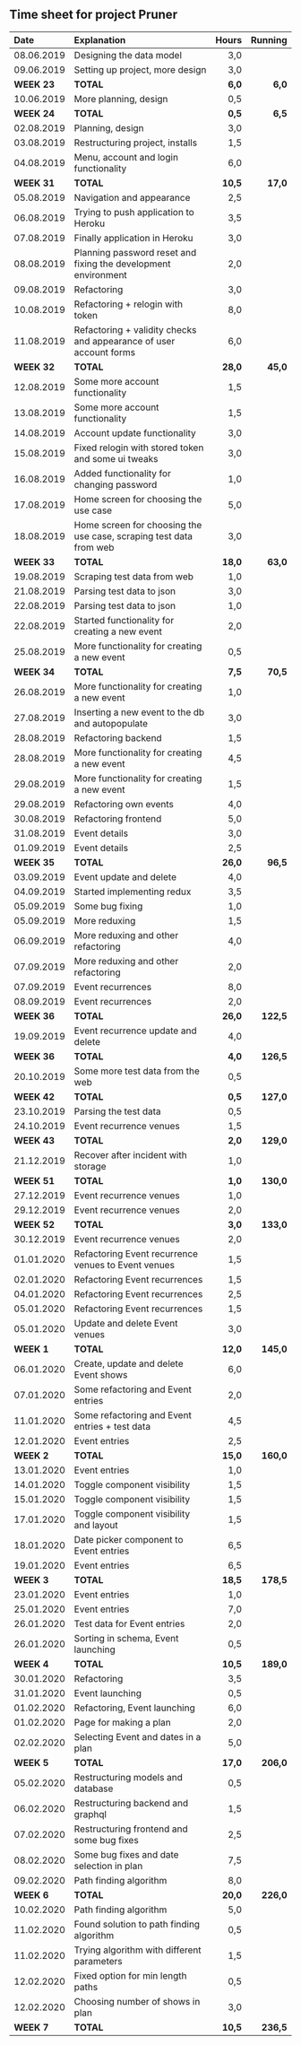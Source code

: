 ## Time sheet for project Pruner

| Date          | Explanation                                                        | Hours     | Running   |
| :------------ |:-------------------------------------------------------------------| ---------:| ---------:|
| 08.06.2019    | Designing the data model                                           |     3,0   |           |
| 09.06.2019    | Setting up project, more design                                    |     3,0   |           |
| **WEEK 23**   | **TOTAL**                                                          |   **6,0** |   **6,0** |
| 10.06.2019    | More planning, design                                              |     0,5   |           |
| **WEEK 24**   | **TOTAL**                                                          |   **0,5** |   **6,5** |
| 02.08.2019    | Planning, design                                                   |     3,0   |           |
| 03.08.2019    | Restructuring project, installs                                    |     1,5   |           |
| 04.08.2019    | Menu, account and login functionality                              |     6,0   |           |
| **WEEK 31**   | **TOTAL**                                                          |  **10,5** |  **17,0** |
| 05.08.2019    | Navigation and appearance                                          |     2,5   |           |
| 06.08.2019    | Trying to push application to Heroku                               |     3,5   |           |
| 07.08.2019    | Finally application in Heroku                                      |     3,0   |           |
| 08.08.2019    | Planning password reset and fixing the development environment     |     2,0   |           |
| 09.08.2019    | Refactoring                                                        |     3,0   |           |
| 10.08.2019    | Refactoring + relogin with token                                   |     8,0   |           |
| 11.08.2019    | Refactoring + validity checks and appearance of user account forms |     6,0   |           |
| **WEEK 32**   | **TOTAL**                                                          |  **28,0** |  **45,0** |
| 12.08.2019    | Some more account functionality                                    |     1,5   |           |
| 13.08.2019    | Some more account functionality                                    |     1,5   |           |
| 14.08.2019    | Account update functionality                                       |     3,0   |           |
| 15.08.2019    | Fixed relogin with stored token and some ui tweaks                 |     3,0   |           |
| 16.08.2019    | Added functionality for changing password                          |     1,0   |           |
| 17.08.2019    | Home screen for choosing the use case                              |     5,0   |           |
| 18.08.2019    | Home screen for choosing the use case, scraping test data from web |     3,0   |           |
| **WEEK 33**   | **TOTAL**                                                          |  **18,0** |  **63,0** |
| 19.08.2019    | Scraping test data from web                                        |     1,0   |           |
| 21.08.2019    | Parsing test data to json                                          |     3,0   |           |
| 22.08.2019    | Parsing test data to json                                          |     1,0   |           |
| 22.08.2019    | Started functionality for creating a new event                     |     2,0   |           |
| 25.08.2019    | More functionality for creating a new event                        |     0,5   |           |
| **WEEK 34**   | **TOTAL**                                                          |   **7,5** |  **70,5** |
| 26.08.2019    | More functionality for creating a new event                        |     1,0   |           |
| 27.08.2019    | Inserting a new event to the db and autopopulate                   |     3,0   |           |
| 28.08.2019    | Refactoring backend                                                |     1,5   |           |
| 28.08.2019    | More functionality for creating a new event                        |     4,5   |           |
| 29.08.2019    | More functionality for creating a new event                        |     1,5   |           |
| 29.08.2019    | Refactoring own events                                             |     4,0   |           |
| 30.08.2019    | Refactoring frontend                                               |     5,0   |           |
| 31.08.2019    | Event details                                                      |     3,0   |           |
| 01.09.2019    | Event details                                                      |     2,5   |           |
| **WEEK 35**   | **TOTAL**                                                          |  **26,0** |  **96,5** |
| 03.09.2019    | Event update and delete                                            |     4,0   |           |
| 04.09.2019    | Started implementing redux                                         |     3,5   |           |
| 05.09.2019    | Some bug fixing                                                    |     1,0   |           |
| 05.09.2019    | More reduxing                                                      |     1,5   |           |
| 06.09.2019    | More reduxing and other refactoring                                |     4,0   |           |
| 07.09.2019    | More reduxing and other refactoring                                |     2,0   |           |
| 07.09.2019    | Event recurrences                                                  |     8,0   |           |
| 08.09.2019    | Event recurrences                                                  |     2,0   |           |
| **WEEK 36**   | **TOTAL**                                                          |  **26,0** | **122,5** |
| 19.09.2019    | Event recurrence update and delete                                 |     4,0   |           |
| **WEEK 36**   | **TOTAL**                                                          |   **4,0** | **126,5** |
| 20.10.2019    | Some more test data from the web                                   |     0,5   |           |
| **WEEK 42**   | **TOTAL**                                                          |   **0,5** | **127,0** |
| 23.10.2019    | Parsing the test data                                              |     0,5   |           |
| 24.10.2019    | Event recurrence venues                                            |     1,5   |           |
| **WEEK 43**   | **TOTAL**                                                          |   **2,0** | **129,0** |
| 21.12.2019    | Recover after incident with storage                                |     1,0   |           |
| **WEEK 51**   | **TOTAL**                                                          |   **1,0** | **130,0** |
| 27.12.2019    | Event recurrence venues                                            |     1,0   |           |
| 29.12.2019    | Event recurrence venues                                            |     2,0   |           |
| **WEEK 52**   | **TOTAL**                                                          |   **3,0** | **133,0** |
| 30.12.2019    | Event recurrence venues                                            |     2,0   |           |
| 01.01.2020    | Refactoring Event recurrence venues to Event venues                |     1,5   |           |
| 02.01.2020    | Refactoring Event recurrences                                      |     1,5   |           |
| 04.01.2020    | Refactoring Event recurrences                                      |     2,5   |           |
| 05.01.2020    | Refactoring Event recurrences                                      |     1,5   |           |
| 05.01.2020    | Update and delete Event venues                                     |     3,0   |           |
| **WEEK  1**   | **TOTAL**                                                          |  **12,0** | **145,0** |
| 06.01.2020    | Create, update and delete Event shows                              |     6,0   |           |
| 07.01.2020    | Some refactoring and Event entries                                 |     2,0   |           |
| 11.01.2020    | Some refactoring and Event entries + test data                     |     4,5   |           |
| 12.01.2020    | Event entries                                                      |     2,5   |           |
| **WEEK  2**   | **TOTAL**                                                          |  **15,0** | **160,0** |
| 13.01.2020    | Event entries                                                      |     1,0   |           |
| 14.01.2020    | Toggle component visibility                                        |     1,5   |           |
| 15.01.2020    | Toggle component visibility                                        |     1,5   |           |
| 17.01.2020    | Toggle component visibility and layout                             |     1,5   |           |
| 18.01.2020    | Date picker component to Event entries                             |     6,5   |           |
| 19.01.2020    | Event entries                                                      |     6,5   |           |
| **WEEK  3**   | **TOTAL**                                                          |  **18,5** | **178,5** |
| 23.01.2020    | Event entries                                                      |     1,0   |           |
| 25.01.2020    | Event entries                                                      |     7,0   |           |
| 26.01.2020    | Test data for Event entries                                        |     2,0   |           |
| 26.01.2020    | Sorting in schema, Event launching                                 |     0,5   |           |
| **WEEK  4**   | **TOTAL**                                                          |  **10,5** | **189,0** |
| 30.01.2020    | Refactoring                                                        |     3,5   |           |
| 31.01.2020    | Event launching                                                    |     0,5   |           |
| 01.02.2020    | Refactoring, Event launching                                       |     6,0   |           |
| 01.02.2020    | Page for making a plan                                             |     2,0   |           |
| 02.02.2020    | Selecting Event and dates in a plan                                |     5,0   |           |
| **WEEK  5**   | **TOTAL**                                                          |  **17,0** | **206,0** |
| 05.02.2020    | Restructuring models and database                                  |     0,5   |           |
| 06.02.2020    | Restructuring backend and graphql                                  |     1,5   |           |
| 07.02.2020    | Restructuring frontend and some bug fixes                          |     2,5   |           |
| 08.02.2020    | Some bug fixes and date selection in plan                          |     7,5   |           |
| 09.02.2020    | Path finding algorithm                                             |     8,0   |           |
| **WEEK  6**   | **TOTAL**                                                          |  **20,0** | **226,0** |
| 10.02.2020    | Path finding algorithm                                             |     5,0   |           |
| 11.02.2020    | Found solution to path finding algorithm                           |     0,5   |           |
| 11.02.2020    | Trying algorithm with different parameters                         |     1,5   |           |
| 12.02.2020    | Fixed option for min length paths                                  |     0,5   |           |
| 12.02.2020    | Choosing number of shows in plan                                   |     3,0   |           |
| **WEEK  7**   | **TOTAL**                                                          |  **10,5** | **236,5** |



